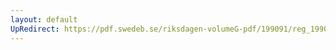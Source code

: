 ```yaml
---
layout: default
UpRedirect: https://pdf.swedeb.se/riksdagen-volumeG-pdf/199091/reg_199091/reg_199091_0551.pdf
---
```

